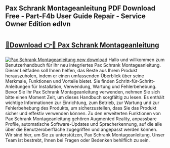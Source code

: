 ## Pax Schrank Montageanleitung PDF Download Free - Part-F4b User Guide Repair - Service Owner Edition edlvn

# <h2><a href="http://df6ibg.blite.top/?on=Pax+Schrank+Montageanleitung">🔗Download 👉🔴 Pax Schrank Montageanleitung</a></h2>

[![Pax Schrank Montageanleitung new download](https://i.imgur.com/lujVjoI.png)](http://df6ibg.blite.top/?on=Pax+Schrank+Montageanleitung)
Hallo und willkommen zum Benutzerhandbuch für Ihr neu integriertes Pax Schrank Montageanleitung. Dieser Leitfaden soll Ihnen helfen, das Beste aus Ihrem Produkt herauszuholen, indem er einen umfassenden Überblick über seine Merkmale, Funktionen und Vorteile bietet. Sie finden Schritt-für-Schritt-Anleitungen für Installation, Verwendung, Wartung und Fehlerbehebung. Bevor Sie Ihr Pax Schrank Montageanleitung verwenden, nehmen Sie sich bitte einen Moment Zeit, um dieses Handbuch sorgfältig zu lesen. Es enthält wichtige Informationen zur Einrichtung, zum Betrieb, zur Wartung und zur Fehlerbehebung des Produkts, um sicherzustellen, dass Sie das Produkt sicher und effektiv verwenden können. Zu den erweiterten Funktionen von Pax Schrank Montageanleitung gehören Augmented Reality, anpassbare Profile, automatische Software-Updates und Spracherkennung, auf die alle über die Benutzeroberfläche zugegriffen und angepasst werden können. Wir sind hier, um Sie zu unterstützen, Pax Schrank Montageanleitung. Unser Team ist bestrebt, Ihnen bei Fragen oder Bedenken behilflich zu sein.
